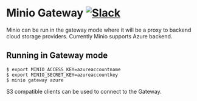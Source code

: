 # Minio Gateway [![Slack](https://slack.minio.io/slack?type=svg)](https://slack.minio.io)

Minio can be run in the gateway mode where it will be a proxy to backend cloud storage providers. Currently Minio supports Azure backend.

## Running in Gateway mode

```
$ export MINIO_ACCESS_KEY=azureaccountname
$ export MINIO_SECRET_KEY=azureaccountkey
$ minio gateway azure
```

S3 compatible clients can be used to connect to the Gateway.
